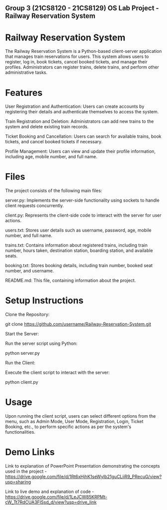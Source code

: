 ## Group 3 (21CS8120 - 21CS8129) OS Lab Project - Railway Reservation System

# Railway Reservation System


The Railway Reservation System is a Python-based client-server application that manages train reservations for users. This system allows users to register, log in, book tickets, cancel booked tickets, and manage their profiles. Administrators can register trains, delete trains, and perform other administrative tasks.



# Features

User Registration and Authentication: Users can create accounts by registering their details and authenticate themselves to access the system.

Train Registration and Deletion: Administrators can add new trains to the system and delete existing train records.

Ticket Booking and Cancellation: Users can search for available trains, book tickets, and cancel booked tickets if necessary.

Profile Management: Users can view and update their profile information, including age, mobile number, and full name.


# Files

The project consists of the following main files:

server.py: Implements the server-side functionality using sockets to handle client requests concurrently.

client.py: Represents the client-side code to interact with the server for user actions.

users.txt: Stores user details such as username, password, age, mobile number, and full name.

trains.txt: Contains information about registered trains, including train number, hours taken, destination station, boarding station, and available seats.

booking.txt: Stores booking details, including train number, booked seat number, and username.

README.md: This file, containing information about the project.



# Setup Instructions

Clone the Repository:

git clone https://github.com/username/Railway-Reservation-System.git

Start the Server:

Run the server script using Python:

python server.py

Run the Client:

Execute the client script to interact with the server:

python client.py



# Usage
Upon running the client script, users can select different options from the menu, such as Admin Mode, User Mode, Registration, Login, Ticket Booking, etc., to perform specific actions as per the system's functionalities.

# Demo Links
Link to explanation of PowerPoint Presentation demonstrating the concepts used in the project - https://drive.google.com/file/d/1Rt6xHjhK1seWylb21guCLiiR9_PRecuG/view?usp=sharing

Link to live demo and explanation of code - https://drive.google.com/file/d/1LeJCW85KRPMt-cW_Tt7RdCUA3FISsd_d/view?usp=drive_link


